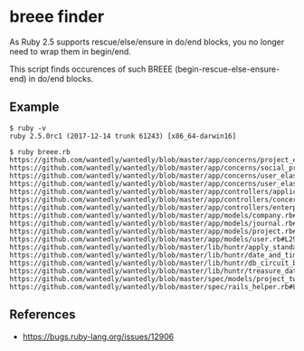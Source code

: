 breee finder
============

As Ruby 2.5 supports rescue/else/ensure in do/end blocks, you no longer need to wrap them in begin/end.

This script finds occurences of such BREEE (begin-rescue-else-ensure-end) in do/end blocks.

## Example

```
$ ruby -v
ruby 2.5.0rc1 (2017-12-14 trunk 61243) [x86_64-darwin16]

$ ruby breee.rb
https://github.com/wantedly/wantedly/blob/master/app/concerns/project_elasticsearch_concern.rb#L144
https://github.com/wantedly/wantedly/blob/master/app/concerns/social_profile_github_concern.rb#L31
https://github.com/wantedly/wantedly/blob/master/app/concerns/user_elasticsearch_concern.rb#L593
https://github.com/wantedly/wantedly/blob/master/app/concerns/user_elasticsearch_concern.rb#L713
https://github.com/wantedly/wantedly/blob/master/app/controllers/application_controller.rb#L296
https://github.com/wantedly/wantedly/blob/master/app/controllers/concerns/notifications_controller_concern.rb#L9
https://github.com/wantedly/wantedly/blob/master/app/controllers/enterprise/scouts_controller.rb#L68
https://github.com/wantedly/wantedly/blob/master/app/models/company.rb#L734
https://github.com/wantedly/wantedly/blob/master/app/models/journal.rb#L212
https://github.com/wantedly/wantedly/blob/master/app/models/project.rb#L1065
https://github.com/wantedly/wantedly/blob/master/app/models/user.rb#L296
https://github.com/wantedly/wantedly/blob/master/lib/huntr/apply_standard_plan_options.rb#L13
https://github.com/wantedly/wantedly/blob/master/lib/huntr/date_and_time.rb#L64
https://github.com/wantedly/wantedly/blob/master/lib/huntr/db_circuit_breaker/circuit/base.rb#L114
https://github.com/wantedly/wantedly/blob/master/lib/huntr/treasure_data_to_big_query.rb#L6
https://github.com/wantedly/wantedly/blob/master/spec/models/project_tweet_spec.rb#L266
https://github.com/wantedly/wantedly/blob/master/spec/rails_helper.rb#L216
```


## References

- https://bugs.ruby-lang.org/issues/12906
